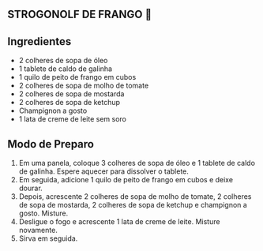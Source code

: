 ## STROGONOLF DE FRANGO :chicken:  



## Ingredientes

- 2 colheres de sopa de óleo
- 1 tablete de caldo de galinha
- 1 quilo de peito de frango em cubos
- 2 colheres de sopa de molho de tomate
- 2 colheres de sopa de mostarda
- 2 colheres de sopa de ketchup
- Champignon a gosto
- 1 lata de creme de leite sem soro

## Modo de Preparo 

1.  Em uma panela, coloque 3 colheres de sopa de óleo e 1 tablete de caldo de galinha. Espere aquecer para dissolver o tablete.
2.  Em seguida, adicione 1 quilo de peito de frango em cubos e deixe dourar.
3.  Depois, acrescente 2 colheres de sopa de molho de tomate, 2 colheres de sopa de mostarda, 2 colheres de sopa de ketchup e champignon a gosto. Misture.
4.  Desligue o fogo e acrescente 1 lata de creme de leite. Misture novamente.
5.  Sirva em seguida.